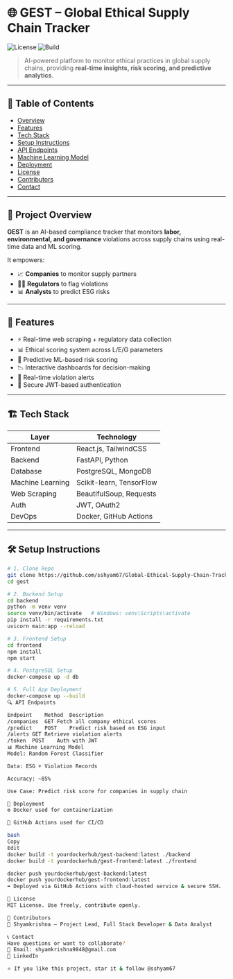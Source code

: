 # 🌐 GEST – Global Ethical Supply Chain Tracker

![License](https://img.shields.io/badge/license-MIT-green)
![Build](https://img.shields.io/github/workflow/status/sshyam67/gest/CI)

> AI-powered platform to monitor ethical practices in global supply chains, providing **real-time insights, risk scoring, and predictive analytics**.

---

## 📌 Table of Contents

- [Overview](#project-overview)
- [Features](#features)
- [Tech Stack](#tech-stack)
- [Setup Instructions](#setup-instructions)
- [API Endpoints](#api-endpoints)
- [Machine Learning Model](#machine-learning-model)
- [Deployment](#deployment)
- [License](#license)
- [Contributors](#contributors)
- [Contact](#contact)

---

## 📍 Project Overview

**GEST** is an AI-based compliance tracker that monitors **labor, environmental, and governance** violations across supply chains using real-time data and ML scoring.

It empowers:
- 📈 **Companies** to monitor supply partners
- 🧑‍⚖️ **Regulators** to flag violations
- 📊 **Analysts** to predict ESG risks

---

## 🚀 Features

- ⚡ Real-time web scraping + regulatory data collection  
- 📊 Ethical scoring system across L/E/G parameters  
- 🔮 Predictive ML-based risk scoring  
- 📉 Interactive dashboards for decision-making  
- 🚨 Real-time violation alerts  
- 🔐 Secure JWT-based authentication

---

## 🏗️ Tech Stack

| Layer        | Technology                             |
|--------------|-----------------------------------------|
| Frontend     | React.js, TailwindCSS                   |
| Backend      | FastAPI, Python                         |
| Database     | PostgreSQL, MongoDB                     |
| Machine Learning | Scikit-learn, TensorFlow            |
| Web Scraping | BeautifulSoup, Requests                 |
| Auth         | JWT, OAuth2                             |
| DevOps       | Docker, GitHub Actions                  |

---

## 🛠️ Setup Instructions

```bash
# 1. Clone Repo
git clone https://github.com/sshyam67/Global-Ethical-Supply-Chain-Tracker
cd gest

# 2. Backend Setup
cd backend
python -m venv venv
source venv/bin/activate   # Windows: venv\Scripts\activate
pip install -r requirements.txt
uvicorn main:app --reload

# 3. Frontend Setup
cd frontend
npm install
npm start

# 4. PostgreSQL Setup
docker-compose up -d db

# 5. Full App Deployment
docker-compose up --build
🔍 API Endpoints

Endpoint	Method	Description
/companies	GET	Fetch all company ethical scores
/predict	POST	Predict risk based on ESG input
/alerts	GET	Retrieve violation alerts
/token	POST	Auth with JWT
📊 Machine Learning Model
Model: Random Forest Classifier

Data: ESG + Violation Records

Accuracy: ~85%

Use Case: Predict risk score for companies in supply chain

📡 Deployment
⚙️ Docker used for containerization

🚀 GitHub Actions used for CI/CD

bash
Copy
Edit
docker build -t yourdockerhub/gest-backend:latest ./backend
docker build -t yourdockerhub/gest-frontend:latest ./frontend

docker push yourdockerhub/gest-backend:latest
docker push yourdockerhub/gest-frontend:latest
➡️ Deployed via GitHub Actions with cloud-hosted service & secure SSH.

📜 License
MIT License. Use freely, contribute openly.

🤝 Contributors
👤 Shyamkrishna – Project Lead, Full Stack Developer & Data Analyst

📞 Contact
Have questions or want to collaborate?
📧 Email: shyamkrishna9848@gmail.com
🔗 LinkedIn

⭐ If you like this project, star it & follow @sshyam67
